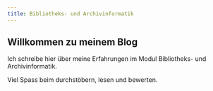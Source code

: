 ```yaml
---
title: Bibliotheks- und Archivinformatik
---
```


## Willkommen zu meinem Blog

Ich schreibe hier über meine Erfahrungen im Modul Bibliotheks- und Archivinformatik. 

Viel Spass beim durchstöbern, lesen und bewerten.
